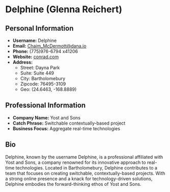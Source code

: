 # Delphine (Glenna Reichert)

## Personal Information
- **Username:** Delphine
- **Email:** Chaim_McDermott@dana.io
- **Phone:** (775)976-6794 x41206
- **Website:** [conrad.com](http://conrad.com)
- **Address:** 
  - Street: Dayna Park
  - Suite: Suite 449
  - City: Bartholomebury
  - Zipcode: 76495-3109
  - Geo: (24.6463, -168.8889)

## Professional Information
- **Company Name:** Yost and Sons
- **Catch Phrase:** Switchable contextually-based project
- **Business Focus:** Aggregate real-time technologies

## Bio
Delphine, known by the username Delphine, is a professional affiliated with Yost and Sons, a company renowned for its innovative approach to real-time technologies. Located in Bartholomebury, Delphine contributes to a team that focuses on creating switchable, contextually-based projects. With a strong online presence and a knack for technology-driven solutions, Delphine embodies the forward-thinking ethos of Yost and Sons.